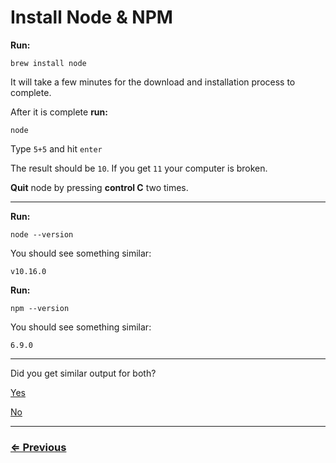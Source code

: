 # Install Node & NPM

**Run:**

`brew install node`

It will take a few minutes for the download and installation process to complete.

After it is complete **run:**

`node`

Type `5+5` and hit `enter`

The result should be `10`.  If you get `11` your computer is broken.

**Quit** node by pressing **control C** two times.

---

**Run:**

`node --version`

You should see something similar:

```
v10.16.0
```

**Run:**

`npm --version`

You should see something similar:

```
6.9.0
```

---

Did you get similar output for both?

[Yes](../eslint-liveServer/eslint-liveServer.md)

[No](../../error/error.md)

---
### [⇐ Previous](../vs-code/open-vscode.md)